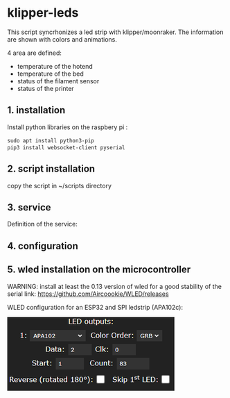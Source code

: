 # klipper-leds
This script syncrhonizes a led strip with klipper/moonraker.
The information are shown with colors and animations.

4 area are defined:
- temperature of the hotend
- temperature of the bed
- status of the filament sensor
- status of the printer

## 1. installation

Install python libraries on the raspbery pi :
```
sudo apt install python3-pip
pip3 install websocket-client pyserial
```

## 2. script installation
copy the script in ~/scripts directory

## 3. service
Definition of the service:


## 4. configuration

## 5. wled installation on the microcontroller
WARNING: install at least the 0.13 version of wled for a good stability of the serial link:
https://github.com/Aircoookie/WLED/releases

WLED configuration for an ESP32 and SPI ledstrip (APA102c):

![WLED configuration](wled.png)